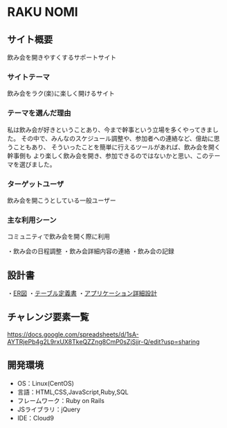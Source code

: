# RAKU NOMI

## サイト概要
飲み会を開きやすくするサポートサイト

### サイトテーマ
飲み会をラク(楽)に楽しく開けるサイト

### テーマを選んだ理由
私は飲み会が好きということあり、今まで幹事という立場を多くやってきました。
その中で、みんなのスケジュール調整や、参加者への連絡など、億劫に思うこともあり、
そういったことを簡単に行えるツールがあれば、飲み会を開く幹事側も
より楽しく飲み会を開き、参加できるのではないかと思い、このテーマを選びました。

### ターゲットユーザ
飲み会を開こうとしている一般ユーザー

### 主な利用シーン
コミュニティで飲み会を開く際に利用

・飲み会の日程調整
・飲み会詳細内容の連絡
・飲み会の記録

## 設計書
・[ER図](https://drive.google.com/file/d/1uOdTGVFeHT4TME8CTbTLq3ptV5BSmLkN/view?usp=sharing)
・[テーブル定義書](https://docs.google.com/spreadsheets/d/1poBIzwfWslCbR9eDg8jA1yChZ94MhKbCuuiBcsHhtbY/edit?usp=sharing)
・[アプリケーション詳細設計](https://docs.google.com/spreadsheets/d/1K9ZD2wiAsEIE0_uJgHCIciOIz6-XSMD03FnUAGn-qxI/edit?usp=sharing)

## チャレンジ要素一覧
https://docs.google.com/spreadsheets/d/1sA-AYTRjePb4g2L9rxUX8TkeQZZng8CmP0sZjSjjr-Q/edit?usp=sharing

## 開発環境
- OS：Linux(CentOS)
- 言語：HTML,CSS,JavaScript,Ruby,SQL
- フレームワーク：Ruby on Rails
- JSライブラリ：jQuery
- IDE：Cloud9
